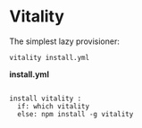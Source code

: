 Vitality
===

The simplest lazy provisioner:



`vitality install.yml`

__install.yml__
```

install vitality :
  if: which vitality
  else: npm install -g vitality


```

